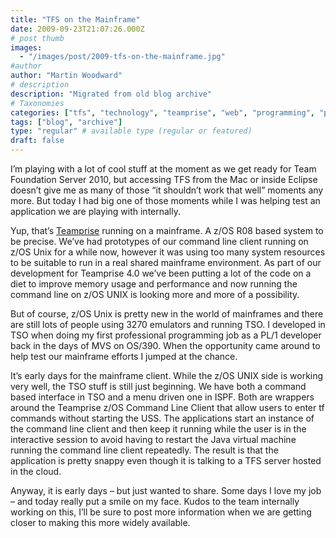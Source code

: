 ```yaml
---
title: "TFS on the Mainframe"
date: 2009-09-23T21:07:26.000Z
# post thumb
images:
  - "/images/post/2009-tfs-on-the-mainframe.jpg"
#author
author: "Martin Woodward"
# description
description: "Migrated from old blog archive"
# Taxonomies
categories: ["tfs", "technology", "teamprise", "web", "programming", "podcast"]
tags: ["blog", "archive"]
type: "regular" # available type (regular or featured)
draft: false
---
```

I’m playing with a lot of cool stuff at the moment as we get ready for Team Foundation Server 2010, but accessing TFS from the Mac or inside Eclipse doesn’t give me as many of those “it shouldn’t work that well” moments any more.  But today I had big one of those moments while I was helping test an application we are playing with internally.   

[](http://www.woodwardweb.com/WindowsLiveWriter/AccessingTFSfromtheMainframe_11B04/teampriz_2.png)   

Yup, that’s [Teamprise](http://www.teamprise.com) running on a mainframe.  A z/OS R08 based system to be precise.  We’ve had prototypes of our command line client running on z/OS Unix for a while now, however it was using too many system resources to be suitable to run in a real shared mainframe environment.  As part of our development for Teamprise 4.0 we’ve been putting a lot of the code on a diet to improve memory usage and performance and now running the command line on z/OS UNIX is looking more and more of a possibility.  

But of course, z/OS Unix is pretty new in the world of mainframes and there are still lots of people using 3270 emulators and running TSO.  I developed in TSO when doing my first professional programming job as a PL/1 developer back in the days of MVS on OS/390. When the opportunity came around to help test our mainframe efforts I jumped at the chance.  

It’s early days for the mainframe client.  While the z/OS UNIX side is working very well, the TSO stuff is still just beginning.  We have both a command based interface in TSO and a menu driven one in ISPF.  Both are wrappers around the Teamprise z/OS Command Line Client that allow users to enter tf commands without starting the USS.  The applications start an instance of the command line client and then keep it running while the user is in the interactive session to avoid having to restart the Java virtual machine running the command line client repeatedly.  The result is that the application is pretty snappy even though it is talking to a TFS server hosted in the cloud.  

Anyway, it is early days – but just wanted to share.  Some days I love my job – and today really put a smile on my face.  Kudos to the team internally working on this, I’ll be sure to post more information when we are getting closer to making this more widely available.